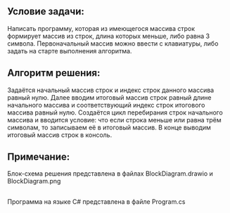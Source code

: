 ## Условие задачи: 
Написать программу, которая из имеющегося массива строк формирует массив из строк, длина которых меньше, либо равна 3 символа. Первоначальный массив можно ввести с клавиатуры, либо задать на старте выполнения алгоритма.
## Алгоритм решения:
Задаётся начальный массив строк и индекс строк данного массива равный нулю. Далее вводим итоговый массив строк равный длине начального массива и соответствующий индекс строк итогового массива равный нулю. Создаётся цикл перебирания строк начального массива и вводится условие: что если строка меньше или равна трём символам, то  записываем её в итоговый массив. В конце выводим итоговый массив строк в консоль.
## Примечание: 
Блок-схема решения представлена в файлах BlockDiagram.drawio и BlockDiagram.png
##
Программа на языке C# представлена в файле Program.cs